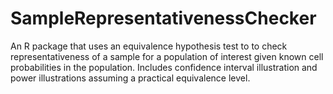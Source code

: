 # SampleRepresentativenessChecker
An R package that uses an equivalence hypothesis test to to check representativeness of a sample for a population of interest given known cell probabilities in the population. Includes confidence interval illustration and power illustrations assuming a practical equivalence level.
